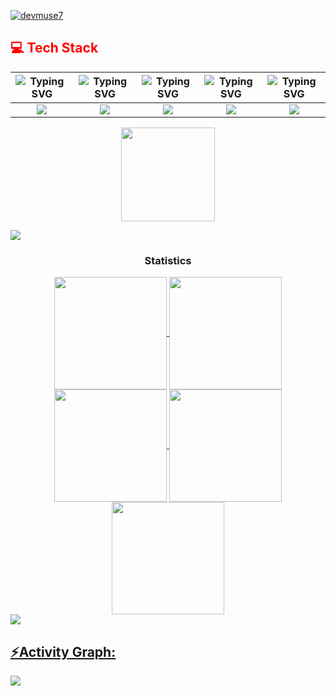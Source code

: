 <!-- <img src="https://raw.githubusercontent.com/BEPb/BEPb/5c63fa170d1cbbb0b1974f05a3dbe6aca3f5b7f3/assets/Bottom_up.svg" width="100%" /> -->
<!-- <h1 align="center">Hi 👋, I'm Surbhi Bahukhandi</h1> -->
<!-- <h3 align="center">Full Stack | AI/ ML -->
<!-- <p align="left"> <img src="https://komarev.com/ghpvc/?username=devmuse7&label=Profile%20views&color=0e75b6&style=flat" alt="devmuse7" /> </p> -->

<p align="left"> <a href="https://github.com/ryo-ma/github-profile-trophy"><img src="https://github-profile-trophy.vercel.app/?username=devmuse7&theme=" alt="devmuse7" /></a> </p>

<h2 style="color: red;">💻 Tech Stack</h2>

| ![Typing SVG](https://readme-typing-svg.herokuapp.com?font=Fira+Code&size=24&pause=1000&color=FF0000&width=200&lines=Languages) | ![Typing SVG](https://readme-typing-svg.herokuapp.com?font=Fira+Code&size=24&pause=1000&color=FF0000&width=200&lines=Frameworks) | ![Typing SVG](https://readme-typing-svg.herokuapp.com?font=Fira+Code&size=24&pause=1000&color=FF0000&width=200&lines=IDEs) | ![Typing SVG](https://readme-typing-svg.herokuapp.com?font=Fira+Code&size=24&pause=1000&color=FF0000&width=200&lines=Tools) | ![Typing SVG](https://readme-typing-svg.herokuapp.com?font=Fira+Code&size=24&pause=1000&color=FF0000&width=200&lines=Operating+Systems) |
| ------------------- | ------------------- | ------------------- | ------------------- | ------------------- |
|<div align="center"><img src="https://skillicons.dev/icons?i=py,java,js,html,css,r" /></div> | <div align="center"><img src="https://skillicons.dev/icons?i=nodejs,react,bootstrap" /></div> | <div align="center"><img src="https://skillicons.dev/icons?i=vscode,eclipse" /></div> | <div align="center"><img src="https://skillicons.dev/icons?i=git,github,anaconda" /></div> | <div align="center"><img src="https://skillicons.dev/icons?i=windows,linux,ubuntu" /></div> |


<!-- <p align="center">
  <img src="https://komarev.com/ghpvc/?username=devmuse7&color=brightgreen" alt="Profile Views"/>
</p> -->

<!-- <p align="center"> -->
<!--  <img src="https://github-readme-stats.vercel.app/api?username=devmuse7&theme=blue-green&hide_border=true&include_all_commits=false&count_private=true" height="150"/> -->
<!--   <img src="https://github-readme-stats.vercel.app/api/top-langs/?username=devmuse7&theme=blue-green&hide_border=true&layout=compact" height="150"/>
</p> -->

  <p align="center"> 
  <img src="https://github-readme-streak-stats.herokuapp.com/?user=devmuse7&theme=blue-green&hide_border=true" height="150"/>
</p>


<!-- <h3 align="left">Languages and Tools:</h3>
<p align="left">
<img src="https://raw.githubusercontent.com/teamedwardforever/Readme-Generator/71f25dd8b98329b168142a6b782a107b75eab178/svg/Skills/Languages/c-original.svg" alt="C" width="40" height="40"/>
<img src="https://raw.githubusercontent.com/teamedwardforever/Readme-Generator/71f25dd8b98329b168142a6b782a107b75eab178/svg/Skills/Languages/cplusplus-original.svg" alt="CPP" width="40" height="40"/>
<img src="https://raw.githubusercontent.com/teamedwardforever/Readme-Generator/71f25dd8b98329b168142a6b782a107b75eab178/svg/Skills/Languages/javascript-original.svg" alt="Javascript" width="40" height="40"/>
<img src="https://raw.githubusercontent.com/teamedwardforever/Readme-Generator/71f25dd8b98329b168142a6b782a107b75eab178/svg/Skills/Languages/python-original.svg" alt="Python" width="40" height="40"/>
<img src="https://raw.githubusercontent.com/teamedwardforever/Readme-Generator/71f25dd8b98329b168142a6b782a107b75eab178/svg/Skills/Languages/typescript-original.svg" alt="Typescript" width="40" height="40"/>
<img src="https://raw.githubusercontent.com/teamedwardforever/Readme-Generator/71f25dd8b98329b168142a6b782a107b75eab178/svg/Skills/Frontend/css3-original-wordmark.svg" alt="Css" width="40" height="40"/>
<img src="https://raw.githubusercontent.com/teamedwardforever/Readme-Generator/71f25dd8b98329b168142a6b782a107b75eab178/svg/Skills/Frontend/html5-original-wordmark.svg" alt="HTML" width="40" height="40"/>
<img src="https://raw.githubusercontent.com/teamedwardforever/Readme-Generator/71f25dd8b98329b168142a6b782a107b75eab178/svg/Skills/Frontend/react-original-wordmark.svg" alt="React" width="40" height="40"/>
<img src="https://raw.githubusercontent.com/teamedwardforever/Readme-Generator/71f25dd8b98329b168142a6b782a107b75eab178/svg/Skills/Frontend/tailwindcss-icon.svg" alt="Tailwindcss" width="40" height="40"/>
<img src="https://raw.githubusercontent.com/teamedwardforever/Readme-Generator/71f25dd8b98329b168142a6b782a107b75eab178/svg/Skills/Backend/nodejs-original-wordmark.svg" alt="NodeJs" width="40" height="40"/>
<img src="https://raw.githubusercontent.com/teamedwardforever/Readme-Generator/71f25dd8b98329b168142a6b782a107b75eab178/svg/Skills/Backend/express-original-wordmark.svg" alt="Express" width="40" height="40"/>
<img src="https://raw.githubusercontent.com/teamedwardforever/Readme-Generator/71f25dd8b98329b168142a6b782a107b75eab178/svg/Skills/Database/mysql-original-wordmark.svg" alt="Mysql" width="40" height="40"/>
<img src="https://raw.githubusercontent.com/teamedwardforever/Readme-Generator/71f25dd8b98329b168142a6b782a107b75eab178/svg/Skills/Database/mongodb-original-wordmark.svg" alt="Mongodb" width="40" height="40"/>
<img src="https://raw.githubusercontent.com/teamedwardforever/Readme-Generator/71f25dd8b98329b168142a6b782a107b75eab178/svg/Skills/Software/figma-icon.svg" alt="Figma" width="40" height="40"/>
<img src="https://raw.githubusercontent.com/teamedwardforever/Readme-Generator/71f25dd8b98329b168142a6b782a107b75eab178/svg/Skills/Software/framer-icon.svg" alt="Framer" width="40" height="40"/>
<img src="https://raw.githubusercontent.com/teamedwardforever/Readme-Generator/71f25dd8b98329b168142a6b782a107b75eab178/svg/Skills/Software/getpostman-icon.svg" alt="Postman" width="40" height="40"/>
<img src="https://raw.githubusercontent.com/teamedwardforever/Readme-Generator/71f25dd8b98329b168142a6b782a107b75eab178/svg/Skills/Other/git-scm-icon.svg" alt="Git" width="40" height="40"/>
</p> -->

<!-- <h3 align="left">Stars</h3> -->
<!-- <img align="left" height="180em" src="https://github-readme-stats.vercel.app/api/top-langs/?username=devmuse7&layout=compact&theme=" alt=devmuse7 />

<!-- <p>&nbsp;<img align="center" height="180em" src="https://github-readme-stats.vercel.app/api?username=devmuse7&show_icons=true&locale=en&theme=" alt="devmuse7" /></p> -->

<!-- <p><img align="center" height="180em" src="https://github-readme-streak-stats.herokuapp.com/?user=devmuse7&theme=" alt="devmuse7" /></p> --> 

<img src="https://user-images.githubusercontent.com/73097560/115834477-dbab4500-a447-11eb-908a-139a6edaec5c.gif"><h3 align="center">Statistics</h3>
<div align="center">
<a href="https://github.com/devmuse7">
<img align="center" src="http://github-profile-summary-cards.vercel.app/api/cards/stats?username=devmuse7&theme=2077" height="180em" />
<img align="center" src="http://github-profile-summary-cards.vercel.app/api/cards/most-commit-language?username=devmuse7&theme=2077" height="180em" />
<img align="center" src="http://github-profile-summary-cards.vercel.app/api/cards/repos-per-language?username=devmuse7&theme=2077" height="180em" />
<img align="center" src="http://github-profile-summary-cards.vercel.app/api/cards/productive-time?username=devmuse7&theme=2077" height="180em" />
<img align="center" src="http://github-profile-summary-cards.vercel.app/api/cards/profile-details?username=devmuse7&theme=2077" height="180em" />
</div>
<img src="https://user-images.githubusercontent.com/73097560/115834477-dbab4500-a447-11eb-908a-139a6edaec5c.gif"><h2 align="left">⚡Activity Graph:</h2>
<img align="center" src="https://github-readme-activity-graph.vercel.app/graph?username=devmuse7&theme=default"/>

<!-- <img src="https://raw.githubusercontent.com/Trilokia/Trilokia/379277808c61ef204768a61bbc5d25bc7798ccf1/bottom_header.svg" /> -->
